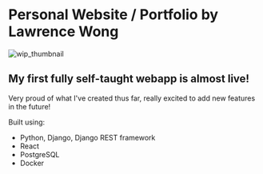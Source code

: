 # Personal Website / Portfolio by Lawrence Wong
![wip_thumbnail](/frontend/src/components/media/thumbnail.png)
## My first fully self-taught webapp is almost live!
Very proud of what I've created thus far, really excited to add new features in the future!  

Built using:
- Python, Django, Django REST framework
- React
- PostgreSQL
- Docker
